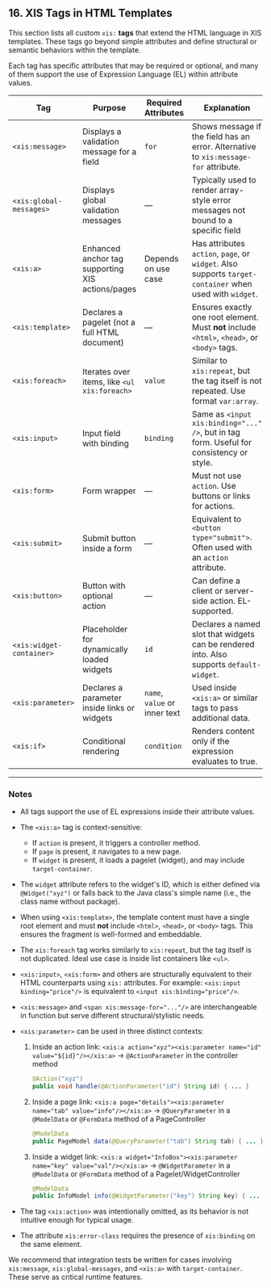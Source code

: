## 16. XIS Tags in HTML Templates

This section lists all custom `xis:` **tags** that extend the HTML language in XIS templates. These tags go beyond
simple attributes and define structural or semantic behaviors within the template.

Each tag has specific attributes that may be required or optional, and many of them support the use of Expression
Language (EL) within attribute values.

| Tag                      | Purpose                                          | Required Attributes           | Explanation                                                                                             | Example                                                        |
|--------------------------|--------------------------------------------------|-------------------------------|---------------------------------------------------------------------------------------------------------|----------------------------------------------------------------|
| `<xis:message>`          | Displays a validation message for a field        | `for`                         | Shows message if the field has an error. Alternative to `xis:message-for` attribute.                    | `<xis:message for="email"/>`                                   |
| `<xis:global-messages>`  | Displays global validation messages              | —                             | Typically used to render array-style error messages not bound to a specific field                       | `<xis:global-messages/>`                                       |
| `<xis:a>`                | Enhanced anchor tag supporting XIS actions/pages | Depends on use case           | Has attributes `action`, `page`, or `widget`. Also supports `target-container` when used with `widget`. | `<xis:a action="submit">Send</xis:a>`                          |
| `<xis:template>`         | Declares a pagelet (not a full HTML document)    | —                             | Ensures exactly one root element. Must **not** include `<html>`, `<head>`, or `<body>` tags.            | `<xis:template><div>...</div></xis:template>`                  |
| `<xis:foreach>`          | Iterates over items, like `<ul xis:foreach>`     | `value`                       | Similar to `xis:repeat`, but the tag itself is not repeated. Use format `var:array`.                    | `<ul xis:foreach="item:items">...</ul>`                        |
| `<xis:input>`            | Input field with binding                         | `binding`                     | Same as `<input xis:binding="..." />`, but in tag form. Useful for consistency or style.                | `<xis:input binding="price"/>`                                 |
| `<xis:form>`             | Form wrapper                                     | —                             | Must not use `action`. Use buttons or links for actions.                                                | `<xis:form>...</xis:form>`                                     |
| `<xis:submit>`           | Submit button inside a form                      | —                             | Equivalent to `<button type="submit">`. Often used with an `action` attribute.                          | `<xis:submit action="save">Save</xis:submit>`                  |
| `<xis:button>`           | Button with optional action                      | —                             | Can define a client or server-side action. EL-supported.                                                | `<xis:button action="reset">Reset</xis:button>`                |
| `<xis:widget-container>` | Placeholder for dynamically loaded widgets       | `id`                          | Declares a named slot that widgets can be rendered into. Also supports `default-widget`.                | `<xis:widget-container id="main" default-widget="StartPage"/>` |
| `<xis:parameter>`        | Declares a parameter inside links or widgets     | `name`, `value` or inner text | Used inside `<xis:a>` or similar tags to pass additional data.                                          | `<xis:parameter name="q" value="${value}"/>`                   |
| `<xis:if>`               | Conditional rendering                            | `condition`                   | Renders content only if the expression evaluates to true.                                               | `<xis:if condition="${user.loggedIn}">...</xis:if>`            |

---

### Notes

* All tags support the use of EL expressions inside their attribute values.
* The `<xis:a>` tag is context-sensitive:

    * If `action` is present, it triggers a controller method.
    * If `page` is present, it navigates to a new page.
    * If `widget` is present, it loads a pagelet (widget), and may include `target-container`.
* The `widget` attribute refers to the widget's ID, which is either defined via `@Widget("xyz")` or falls back to the
  Java class's simple name (i.e., the class name without package).
* When using `<xis:template>`, the template content must have a single root element and must **not** include `<html>`,
  `<head>`, or `<body>` tags. This ensures the fragment is well-formed and embeddable.
* The `xis:foreach` tag works similarly to `xis:repeat`, but the tag itself is not duplicated. Ideal use case is inside
  list containers like `<ul>`.
* `<xis:input>`, `<xis:form>` and others are structurally equivalent to their HTML counterparts using `xis:` attributes.
  For example: `<xis:input binding="price"/>` is equivalent to `<input xis:binding="price"/>`.
* `<xis:message>` and `<span xis:message-for="..."/>` are interchangeable in function but serve different
  structural/stylistic needs.
* `<xis:parameter>` can be used in three distinct contexts:

    1. Inside an action link: `<xis:a action="xyz"><xis:parameter name="id" value="${id}"/></xis:a>` →
       `@ActionParameter` in the controller method

       ```java
       @Action("xyz")
       public void handle(@ActionParameter("id") String id) { ... }
       ```
    2. Inside a page link: `<xis:a page="details"><xis:parameter name="tab" value="info"/></xis:a>` → `@QueryParameter`
       in a `@ModelData` or `@FormData` method of a PageController

       ```java
       @ModelData
       public PageModel data(@QueryParameter("tab") String tab) { ... }
       ```
    3. Inside a widget link: `<xis:a widget="InfoBox"><xis:parameter name="key" value="val"/></xis:a>` →
       `@WidgetParameter` in a `@ModelData` or `@FormData` method of a Pagelet/WidgetController

       ```java
       @ModelData
       public InfoModel info(@WidgetParameter("key") String key) { ... }
       ```
* The tag `<xis:action>` was intentionally omitted, as its behavior is not intuitive enough for typical usage.
* The attribute `xis:error-class` requires the presence of `xis:binding` on the same element.

We recommend that integration tests be written for cases involving `xis:message`, `xis:global-messages`, and `<xis:a>`
with `target-container`. These serve as critical runtime features.

